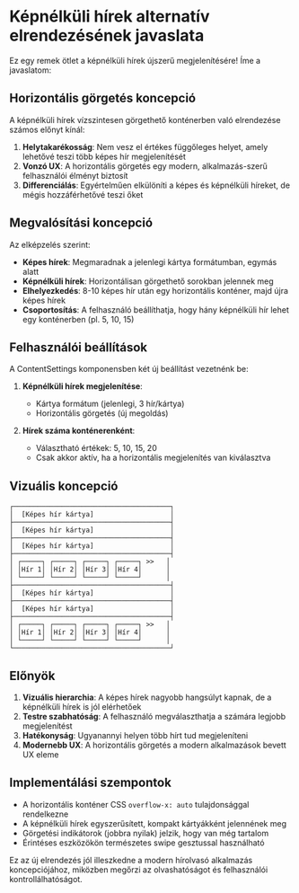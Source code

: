 # Képnélküli hírek alternatív elrendezésének javaslata

Ez egy remek ötlet a képnélküli hírek újszerű megjelenítésére! Íme a javaslatom:

## Horizontális görgetés koncepció

A képnélküli hírek vízszintesen görgethető konténerben való elrendezése számos előnyt kínál:

1. **Helytakarékosság**: Nem vesz el értékes függőleges helyet, amely lehetővé teszi több képes hír megjelenítését
2. **Vonzó UX**: A horizontális görgetés egy modern, alkalmazás-szerű felhasználói élményt biztosít
3. **Differenciálás**: Egyértelműen elkülöníti a képes és képnélküli híreket, de mégis hozzáférhetővé teszi őket

## Megvalósítási koncepció

Az elképzelés szerint:

- **Képes hírek**: Megmaradnak a jelenlegi kártya formátumban, egymás alatt
- **Képnélküli hírek**: Horizontálisan görgethető sorokban jelennek meg
- **Elhelyezkedés**: 8-10 képes hír után egy horizontális konténer, majd újra képes hírek
- **Csoportosítás**: A felhasználó beállíthatja, hogy hány képnélküli hír lehet egy konténerben (pl. 5, 10, 15)

## Felhasználói beállítások

A ContentSettings komponensben két új beállítást vezetnénk be:

1. **Képnélküli hírek megjelenítése**:
   - Kártya formátum (jelenlegi, 3 hír/kártya)
   - Horizontális görgetés (új megoldás)

2. **Hírek száma konténerenként**:
   - Választható értékek: 5, 10, 15, 20
   - Csak akkor aktív, ha a horizontális megjelenítés van kiválasztva

## Vizuális koncepció

```
┌───────────────────────────────────────┐
│  [Képes hír kártya]                   │
├───────────────────────────────────────┤
│  [Képes hír kártya]                   │
├───────────────────────────────────────┤
│  [Képes hír kártya]                   │
├───────────────────────────────────────┤
│ ┌─────┐ ┌─────┐ ┌─────┐ ┌─────┐ >>   │
│ │Hír 1│ │Hír 2│ │Hír 3│ │Hír 4│      │
│ └─────┘ └─────┘ └─────┘ └─────┘      │
├───────────────────────────────────────┤
│  [Képes hír kártya]                   │
├───────────────────────────────────────┤
│  [Képes hír kártya]                   │
├───────────────────────────────────────┤
│ ┌─────┐ ┌─────┐ ┌─────┐ ┌─────┐ >>   │
│ │Hír 1│ │Hír 2│ │Hír 3│ │Hír 4│      │
│ └─────┘ └─────┘ └─────┘ └─────┘      │
└───────────────────────────────────────┘
```

## Előnyök

1. **Vizuális hierarchia**: A képes hírek nagyobb hangsúlyt kapnak, de a képnélküli hírek is jól elérhetőek
2. **Testre szabhatóság**: A felhasználó megválaszthatja a számára legjobb megjelenítést
3. **Hatékonyság**: Ugyanannyi helyen több hírt tud megjeleníteni
4. **Modernebb UX**: A horizontális görgetés a modern alkalmazások bevett UX eleme

## Implementálási szempontok

- A horizontális konténer CSS `overflow-x: auto` tulajdonsággal rendelkezne
- A képnélküli hírek egyszerűsített, kompakt kártyákként jelennének meg
- Görgetési indikátorok (jobbra nyilak) jelzik, hogy van még tartalom
- Érintéses eszközökön természetes swipe gesztussal használható

Ez az új elrendezés jól illeszkedne a modern hírolvasó alkalmazás koncepciójához, miközben megőrzi az olvashatóságot és felhasználói kontrollálhatóságot.
